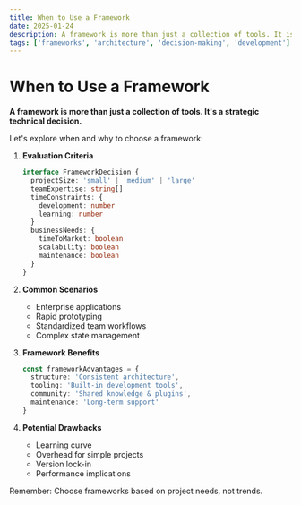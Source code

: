 ```yaml
---
title: When to Use a Framework
date: 2025-01-24
description: A framework is more than just a collection of tools. It is a way to think about development.
tags: ['frameworks', 'architecture', 'decision-making', 'development']
---
```


# When to Use a Framework

**A framework is more than just a collection of tools. It's a strategic technical decision.**

Let's explore when and why to choose a framework:

1. **Evaluation Criteria**

   ```typescript
   interface FrameworkDecision {
     projectSize: 'small' | 'medium' | 'large'
     teamExpertise: string[]
     timeConstraints: {
       development: number
       learning: number
     }
     businessNeeds: {
       timeToMarket: boolean
       scalability: boolean
       maintenance: boolean
     }
   }
   ```

2. **Common Scenarios**  
   - Enterprise applications
   - Rapid prototyping
   - Standardized team workflows
   - Complex state management

3. **Framework Benefits**

   ```typescript
   const frameworkAdvantages = {
     structure: 'Consistent architecture',
     tooling: 'Built-in development tools',
     community: 'Shared knowledge & plugins',
     maintenance: 'Long-term support'
   }
   ```

4. **Potential Drawbacks**  
   - Learning curve
   - Overhead for simple projects
   - Version lock-in
   - Performance implications

Remember: Choose frameworks based on project needs, not trends.
